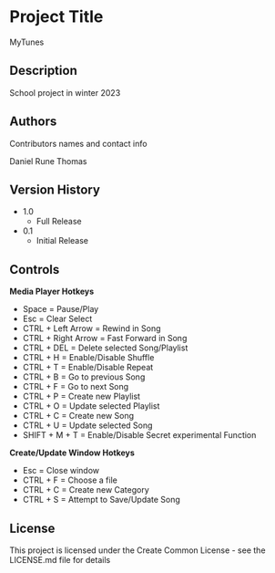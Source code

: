 # Project Title

MyTunes

## Description

School project in winter 2023

## Authors

Contributors names and contact info

Daniel 
Rune 
Thomas 


## Version History
* 1.0
    * Full Release
* 0.1
    * Initial Release

## Controls

**Media Player Hotkeys**
* Space = Pause/Play
* Esc = Clear Select
* CTRL + Left Arrow = Rewind in Song
* CTRL + Right Arrow = Fast Forward in Song 
* CTRL + DEL = Delete selected Song/Playlist
* CTRL + H = Enable/Disable Shuffle
* CTRL + T = Enable/Disable Repeat
* CTRL + B = Go to previous Song
* CTRL + F = Go to next Song
* CTRL + P = Create new Playlist
* CTRL + O = Update selected Playlist
* CTRL + C = Create new Song
* CTRL + U = Update selected Song
* SHIFT + M + T = Enable/Disable Secret experimental Function

**Create/Update Window Hotkeys**
* Esc = Close window
* CTRL + F = Choose a file
* CTRL + C = Create new Category
* CTRL + S = Attempt to Save/Update Song


## License

This project is licensed under the Create Common License - see the LICENSE.md file for details

